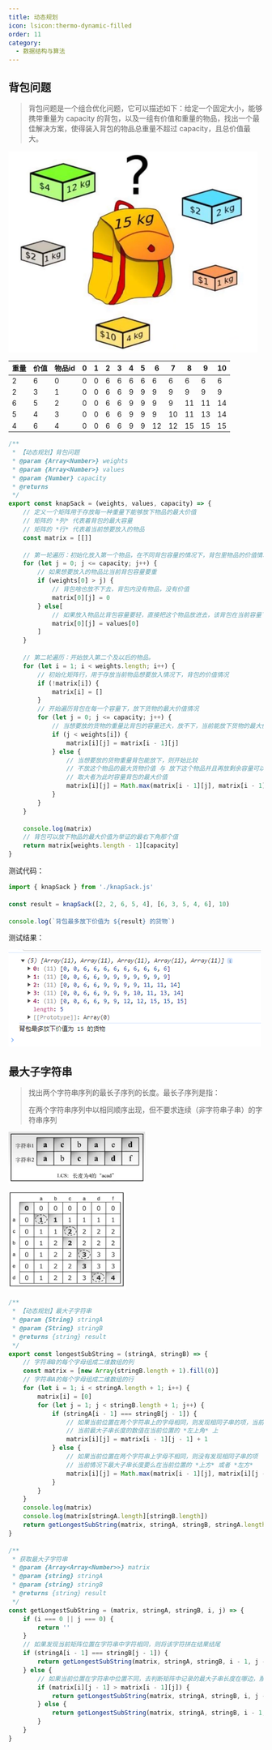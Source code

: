```yaml
---
title: 动态规划
icon: lsicon:thermo-dynamic-filled
order: 11
category:
  - 数据结构与算法
---
```


## 背包问题

> 背包问题是一个组合优化问题，它可以描述如下：给定一个固定大小，能够携带重量为 capacity 的背包，以及一组有价值和重量的物品，找出一个最佳解决方案，使得装入背包的物品总重量不超过 capacity，且总价值最大。

<img src="../../../.vuepress/public/assets/images/brain-boom/data-structure/image-20240118220630864.png" alt="image-20240118220630864" style="zoom:50%;" />

| 重量 | 价值 | 物品id | 0    | 1    | 2    | 3    | 4    | 5    | 6    | 7    | 8    | 9    | 10   |
| ---- | ---- | ------ | ---- | ---- | ---- | ---- | ---- | ---- | ---- | ---- | ---- | ---- | ---- |
| 2    | 6    | 0      | 0    | 0    | 6    | 6    | 6    | 6    | 6    | 6    | 6    | 6    | 6    |
| 2    | 3    | 1      | 0    | 0    | 6    | 6    | 9    | 9    | 9    | 9    | 9    | 9    | 9    |
| 6    | 5    | 2      | 0    | 0    | 6    | 6    | 9    | 9    | 9    | 9    | 11   | 11   | 14   |
| 5    | 4    | 3      | 0    | 0    | 6    | 6    | 9    | 9    | 9    | 10   | 11   | 13   | 14   |
| 4    | 6    | 4      | 0    | 0    | 6    | 6    | 9    | 9    | 12   | 12   | 15   | 15   | 15   |

````javascript
/**
 * 【动态规划】背包问题
 * @param {Array<Number>} weights 
 * @param {Array<Number>} values 
 * @param {Number} capacity 
 * @returns 
 */
export const knapSack = (weights, values, capacity) => {
    // 定义一个矩阵用于存放每一种重量下能够放下物品的最大价值
    // 矩阵的 *列* 代表着背包的最大容量
    // 矩阵的 *行* 代表着当前想要放入的物品
    const matrix = [[]]

    // 第一轮遍历：初始化放入第一个物品，在不同背包容量的情况下，背包里物品的价值情况
    for (let j = 0; j <= capacity; j++) {
        // 如果想要放入的物品比当前背包容量要重
        if (weights[0] > j) {
            // 背包啥也放不下去，背包内没有物品，没有价值
            matrix[0][j] = 0
        } else[
            // 如果放入物品比背包容量要轻，直接把这个物品放进去，该背包在当前容量下最大价值就是放入第一个物品的价值
            matrix[0][j] = values[0]
        ]
    }

    // 第二轮遍历：开始放入第二个及以后的物品。
    for (let i = 1; i < weights.length; i++) {
        // 初始化矩阵行，用于存放当前物品想要放入情况下，背包的价值情况
        if (!matrix[i]) {
            matrix[i] = []
        }
        // 开始遍历背包在每一个容量下，放下货物的最大价值情况
        for (let j = 0; j <= capacity; j++) {
            // 当想要放的货物的重量比背包的容量还大，放不下，当前能放下货物的最大价值和不放这个货物的最大价值情况相同
            if (j < weights[i]) {
                matrix[i][j] = matrix[i - 1][j]
            } else {
                // 当想要放的货物重量背包能放下，则开始比较
                // 不放这个物品的最大货物价值 与 放下这个物品并且再放剩余容量可以放下物品的最大价值之和
                // 取大者为此时容量背包的最大价值
                matrix[i][j] = Math.max(matrix[i - 1][j], matrix[i - 1][j - weights[i]] + values[i])
            }
        }
    }

    console.log(matrix)
    // 背包可以放下物品的最大价值为举证的最右下角那个值
    return matrix[weights.length - 1][capacity]
}
````

测试代码：

````javascript
import { knapSack } from './knapSack.js'

const result = knapSack([2, 2, 6, 5, 4], [6, 3, 5, 4, 6], 10)

console.log(`背包最多放下价值为 ${result} 的货物`)
````

测试结果：

![](../../../.vuepress/public/assets/images/brain-boom/data-structure/image-20240118221222372.png)

## 最大子字符串

> 找出两个字符串序列的最长子序列的长度。最长子序列是指：
>
> 在两个字符串序列中以相同顺序出现，但不要求连续（非字符串子串）的字符串序列

![](../../../.vuepress/public/assets/images/brain-boom/data-structure/image-20240119173737228.png)

![](../../../.vuepress/public/assets/images/brain-boom/data-structure/image-20240119173802588.png)

````javascript
/**
 * 【动态规划】最大子字符串
 * @param {String} stringA 
 * @param {String} stringB 
 * @returns {string} result
 */
export const longestSubString = (stringA, stringB) => {
    // 字符串B的每个字母组成二维数组的列
    const matrix = [new Array(stringB.length + 1).fill(0)]
    // 字符串A的每个字母组成二维数组的行
    for (let i = 1; i < stringA.length + 1; i++) {
        matrix[i] = [0]
        for (let j = 1; j < stringB.length + 1; j++) {
            if (stringA[i - 1] === stringB[j - 1]) {
                // 如果当前位置在两个字符串上的字母相同，则发现相同子串的项，当前最大子串长度 + 1
                // 当前最大子串长度的数值在当前位置的 *左上角* 上
                matrix[i][j] = matrix[i - 1][j - 1] + 1
            } else {
                // 如果当前位置在两个字符串上字母不相同，则没有发现相同子串的项
                // 当前情况下最大子串长度要么在当前位置的 *上方* 或者 *左方*
                matrix[i][j] = Math.max(matrix[i - 1][j], matrix[i][j - 1])
            }
        }
    }
    console.log(matrix)
    console.log(matrix[stringA.length][stringB.length])
    return getLongestSubString(matrix, stringA, stringB, stringA.length, stringB.length)
}

/**
 * 获取最大子字符串
 * @param {Array<Array<Number>>} matrix 
 * @param {string} stringA 
 * @param {string} stringB 
 * @returns {string} result
 */
const getLongestSubString = (matrix, stringA, stringB, i, j) => {
    if (i === 0 || j === 0) {
        return ''
    }
    // 如果发现当前矩阵位置在字符串中字符相同，则将该字符拼在结果结尾
    if (stringA[i - 1] === stringB[j - 1]) {
        return getLongestSubString(matrix, stringA, stringB, i - 1, j - 1) + stringA[i - 1]
    } else {
        // 如果当前位置在字符串中位置不同，去判断矩阵中记录的最大子串长度在哪边，那边长，最大子串的下一位就在哪里，往大的方向递归拼接，直至已经找到字符串的头了
        if (matrix[i][j - 1] > matrix[i - 1][j]) {
            return getLongestSubString(matrix, stringA, stringB, i, j - 1)
        } else {
            return getLongestSubString(matrix, stringA, stringB, i - 1, j)
        }
    }
}
````